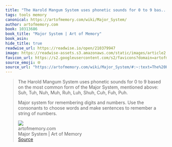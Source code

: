 ```yaml
---
title: "The Harold Mangum System uses phonetic sounds for 0 to 9 bas..."
tags: tools memory
canonical: https://artofmemory.com/wiki/Major_System/
author: artofmemory.com
book: 10313686
book_title: "Major System | Art of Memory"
book_asin: 
hide_title: true
readwise_url: https://readwise.io/open/210379947
image: https://readwise-assets.s3.amazonaws.com/static/images/article2.74d541386bbf.png
favicon_url: https://s2.googleusercontent.com/s2/favicons?domain=artofmemory.com
source_emoji: 🌐
source_url: "https://artofmemory.com/wiki/Major_System/#:~:text=The%20Harold%20Mangum,string%20of%20numbers."
---
```


> The Harold Mangum System uses phonetic sounds for 0 to 9 based on the most common form of the Major System, mentioned above: Suh, Tuh, Nuh, Muh, Ruh, Luh, Shuh, Cuh, Fuh, Puh.
> 
> Major system for remembering digits and numbers. Use the consonants to choose words and make sentences to remember a string of numbers.
> <div class="quoteback-footer"><div class="quoteback-avatar"><img class="mini-favicon" src="https://s2.googleusercontent.com/s2/favicons?domain=artofmemory.com"></div><div class="quoteback-metadata"><div class="metadata-inner"><span style="display:none">FROM:</span><div aria-label="artofmemory.com" class="quoteback-author"> artofmemory.com</div><div aria-label="Major System | Art of Memory" class="quoteback-title"> Major System | Art of Memory</div></div></div><div class="quoteback-backlink"><a target="_blank" aria-label="go to the full text of this quotation" rel="noopener" href="https://artofmemory.com/wiki/Major_System/#:~:text=The%20Harold%20Mangum,string%20of%20numbers." class="quoteback-arrow"> Source</a></div></div>